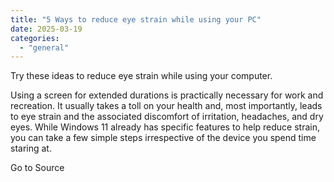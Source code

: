 ```yaml
---
title: "5 Ways to reduce eye strain while using your PC"
date: 2025-03-19
categories: 
  - "general"
---
```


Try these ideas to reduce eye strain while using your computer.

Using a screen for extended durations is practically necessary for work and recreation. It usually takes a toll on your health and, most importantly, leads to eye strain and the associated discomfort of irritation, headaches, and dry eyes. While Windows 11 already has specific features to help reduce strain, you can take a few simple steps irrespective of the device you spend time staring at.

Go to Source
